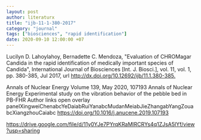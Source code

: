 ```yaml
---
layout: post
author: literaturx
title: "ijb-11-1-380-2017"
category: "journal"
tags: ["biosciences", "rapid identification"]
date: 2020-09-10 12:00:00 +07
---
```


Lucilyn D. Lahoylahoy, Bernadette C. Mendoza, "Evaluation of CHROMagar Candida in the rapid identification of medically important species of Candida", International Journal of Biosciences [Int. J. Biosci.], vol. 11, vol. 1, pp. 380-385, Jul 2017, url <http://dx.doi.org/10.12692/ijb/11.1.380-385>[.](https://drive.google.com/file/d/11vthklPyJ4oTeM37F8TfFbbjN5i5J2CZ/view?usp=sharing)

Annals of Nuclear Energy
Volume 139, May 2020, 107193
Annals of Nuclear Energy
Experimental study on the vibration behavior of the pebble bed in PB-FHR
Author links open overlay panelXingweiChenabcYeDaiabRuiYanabcMudanMeiabJieZhangabYangZouabcXiangzhouCaiabc
https://doi.org/10.1016/j.anucene.2019.107193




https://drive.google.com/file/d/11y0YJe7PYrqKRaMlRCRYs4q1ZJsA5lYf/view?usp=sharing